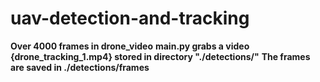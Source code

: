 # **uav-detection-and-tracking**
**Over 4000 frames in drone_video**
**main.py grabs a video {drone_tracking_1.mp4} stored in directory "./detections/"**
**The frames are saved in ./detections/frames**
